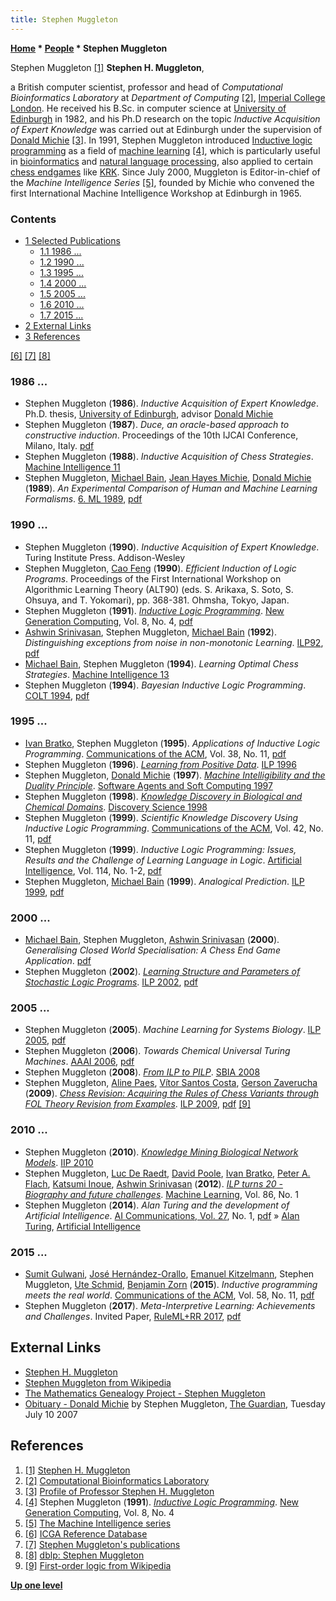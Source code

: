 ```yaml
---
title: Stephen Muggleton
---
```

**[Home](Home "Home") \* [People](People "People") \* Stephen Muggleton**



 [](http://wp.doc.ic.ac.uk/shm/) Stephen Muggleton <a id="cite-note-1" href="#cite-ref-1">[1]</a> 
**Stephen H. Muggleton**,  

a British computer scientist, professor and head of *Computational Bioinformatics Laboratory* at *Department of Computing* <a id="cite-note-2" href="#cite-ref-2">[2]</a>, [Imperial College London](https://en.wikipedia.org/wiki/Imperial_College_London). 
He received his B.Sc. in computer science at [University of Edinburgh](University_of_Edinburgh "University of Edinburgh") in 1982, and his Ph.D research on the topic *Inductive Acquisition of Expert Knowledge* was carried out at Edinburgh under the supervision of [Donald Michie](Donald_Michie "Donald Michie") <a id="cite-note-3" href="#cite-ref-3">[3]</a>. 
In 1991, Stephen Muggleton introduced [Inductive logic programming](https://en.wikipedia.org/wiki/Inductive_logic_programming) as a field of [machine learning](Learning "Learning") <a id="cite-note-4" href="#cite-ref-4">[4]</a>, which is particularly useful in [bioinformatics](https://en.wikipedia.org/wiki/Bioinformatics) and [natural language processing](https://en.wikipedia.org/wiki/Natural_language_processing), also applied to certain [chess endgames](Endgame "Endgame") like [KRK](KRK "KRK"). 
Since July 2000, Muggleton is Editor-in-chief of the *Machine Intelligence Series* <a id="cite-note-5" href="#cite-ref-5">[5]</a>, founded by Michie who convened the first International Machine Intelligence Workshop at Edinburgh in 1965. 



### Contents


* [1 Selected Publications](#selected-publications)
	+ [1.1 1986 ...](#1986-...)
	+ [1.2 1990 ...](#1990-...)
	+ [1.3 1995 ...](#1995-...)
	+ [1.4 2000 ...](#2000-...)
	+ [1.5 2005 ...](#2005-...)
	+ [1.6 2010 ...](#2010-...)
	+ [1.7 2015 ...](#2015-...)
* [2 External Links](#external-links)
* [3 References](#references)






<a id="cite-note-6" href="#cite-ref-6">[6]</a> <a id="cite-note-7" href="#cite-ref-7">[7]</a> <a id="cite-note-8" href="#cite-ref-8">[8]</a>



### 1986 ...


* Stephen Muggleton (**1986**). *Inductive Acquisition of Expert Knowledge*. Ph.D. thesis, [University of Edinburgh](University_of_Edinburgh "University of Edinburgh"), advisor [Donald Michie](Donald_Michie "Donald Michie")
* Stephen Muggleton (**1987**). *Duce, an oracle-based approach to constructive induction*. Proceedings of the 10th IJCAI Conference, Milano, Italy. [pdf](http://www.doc.ic.ac.uk/%7Eshm/Papers/ijcai87.pdf)
* Stephen Muggleton (**1988**). *Inductive Acquisition of Chess Strategies*. [Machine Intelligence 11](http://www.doc.ic.ac.uk/%7Eshm/MI/mi11.html)
* Stephen Muggleton, [Michael Bain](Michael_Bain "Michael Bain"), [Jean Hayes Michie](Jean_Hayes_Michie "Jean Hayes Michie"), [Donald Michie](Donald_Michie "Donald Michie") (**1989**). *An Experimental Comparison of Human and Machine Learning Formalisms*. [6. ML 1989](http://www.informatik.uni-trier.de/~ley/db/conf/icml/ml1989.html#MuggletonBMM89), [pdf](http://www.doc.ic.ac.uk/~shm/Papers/ml6paper.pdf)


### 1990 ...


* Stephen Muggleton (**1990**). *Inductive Acquisition of Expert Knowledge*. Turing Institute Press. Addison-Wesley
* Stephen Muggleton, [Cao Feng](http://www.informatik.uni-trier.de/~ley/db/indices/a-tree/f/Feng:Cao.html) (**1990**). *Efficient Induction of Logic Programs*. Proceedings of the First International Workshop on Algorithmic Learning Theory (ALT90) (eds. S. Arikaxa, S. Soto, S. Ohsuya, and T. Yokomari), pp. 368-381. Ohmsha, Tokyo, Japan.
* Stephen Muggleton (**1991**). *[Inductive Logic Programming](https://link.springer.com/article/10.1007/BF03037089)*. [New Generation Computing](https://link.springer.com/journal/354/8/4/page/1), Vol. 8, No. 4, [pdf](http://www.doc.ic.ac.uk/%7Eshm/Papers/ilp.pdf)
* [Ashwin Srinivasan](Ashwin_Srinivasan "Ashwin Srinivasan"), Stephen Muggleton, [Michael Bain](Michael_Bain "Michael Bain") (**1992**). *Distinguishing exceptions from noise in non-monotonic Learning*. [ILP92](http://www.cs.york.ac.uk/ILP-events/ILP-1992/), [pdf](https://pdfs.semanticscholar.org/fd37/06021c2230104a6f89cc93b341b7896e26bb.pdf)
* [Michael Bain](Michael_Bain "Michael Bain"), Stephen Muggleton (**1994**). *Learning Optimal Chess Strategies*. [Machine Intelligence 13](http://www.doc.ic.ac.uk/%7Eshm/MI/mi13.html)
* Stephen Muggleton (**1994**). *Bayesian Inductive Logic Programming*. [COLT 1994](https://dblp.uni-trier.de/db/conf/colt/colt1994.html), [pdf](http://www.doc.ic.ac.uk/~shm/Papers/bayesian.pdf)


### 1995 ...


* [Ivan Bratko](Ivan_Bratko "Ivan Bratko"), Stephen Muggleton (**1995**). *Applications of Inductive Logic Programming*. [Communications of the ACM](ACM#Communications "ACM"), Vol. 38, No. 11, [pdf](http://www.doc.ic.ac.uk/~shm/Papers/cacm.pdf)
* Stephen Muggleton (**1996**). *[Learning from Positive Data](https://link.springer.com/chapter/10.1007/3-540-63494-0_65)*. [ILP 1996](https://dblp.uni-trier.de/db/conf/ilp/ilp96.html)
* Stephen Muggleton, [Donald Michie](Donald_Michie "Donald Michie") (**1997**). *[Machine Intelligibility and the Duality Principle](https://link.springer.com/chapter/10.1007/3-540-62560-7_51)*. [Software Agents and Soft Computing 1997](https://dblp.uni-trier.de/db/conf/btlab/btlab1997.html)
* Stephen Muggleton (**1998**). *[Knowledge Discovery in Biological and Chemical Domains](https://link.springer.com/chapter/10.1007%2F3-540-49292-5_5)*. [Discovery Science 1998](https://dblp.uni-trier.de/db/conf/dis/dis98.html)
* Stephen Muggleton (**1999**). *Scientific Knowledge Discovery Using Inductive Logic Programming*. [Communications of the ACM](ACM#Communications "ACM"), Vol. 42, No. 11, [pdf](http://www.doc.ic.ac.uk/~shm/Papers/cacm2.pdf)
* Stephen Muggleton (**1999**). *Inductive Logic Programming: Issues, Results and the Challenge of Learning Language in Logic*. [Artificial Intelligence](https://en.wikipedia.org/wiki/Artificial_Intelligence_(journal)), Vol. 114, No. 1-2, [pdf](http://www.doc.ic.ac.uk/~shm/Papers/aij99.pdf)
* Stephen Muggleton, [Michael Bain](Michael_Bain "Michael Bain") (**1999**). *Analogical Prediction*. [ILP 1999](https://dblp.uni-trier.de/db/conf/ilp/ilp99.html), [pdf](http://www.doc.ic.ac.uk/~shm/Papers/ap.pdf)


### 2000 ...


* [Michael Bain](Michael_Bain "Michael Bain"), Stephen Muggleton, [Ashwin Srinivasan](Ashwin_Srinivasan "Ashwin Srinivasan") (**2000**). *Generalising Closed World Specialisation: A Chess End Game Application*. [pdf](https://pdfs.semanticscholar.org/5c3b/c747c01e8aba82fd288db52faac2f7fb30a3.pdf)
* Stephen Muggleton (**2002**). *[Learning Structure and Parameters of Stochastic Logic Programs](https://link.springer.com/chapter/10.1007/3-540-36468-4_13)*. [ILP 2002](https://dblp.uni-trier.de/db/conf/ilp/ilp2002.html), [pdf](http://www.doc.ic.ac.uk/~shm/Papers/diffslp.pdf)


### 2005 ...


* Stephen Muggleton (**2005**). *Machine Learning for Systems Biology*. [ILP 2005](https://dblp.uni-trier.de/db/conf/ilp/ilp2005.html), [pdf](http://www.doc.ic.ac.uk/~shm/Papers/mlsysbio.pdf)
* Stephen Muggleton (**2006**). *Towards Chemical Universal Turing Machines*. [AAAI 2006](Conferences#AAAI-2006 "Conferences"), [pdf](http://www.doc.ic.ac.uk/~shm/Papers/chemturing.pdf)
* Stephen Muggleton (**2008**). *[From ILP to PILP](https://link.springer.com/chapter/10.1007/978-3-540-88190-2_6)*. [SBIA 2008](https://dblp.uni-trier.de/db/conf/sbia/sbia2008.html)
* Stephen Muggleton, [Aline Paes](index.php?title=Aline_Paes&action=edit&redlink=1 "Aline Paes (page does not exist)"), [Vítor Santos Costa](index.php?title=V%C3%ADtor_Santos_Costa&action=edit&redlink=1 "Vítor Santos Costa (page does not exist)"), [Gerson Zaverucha](index.php?title=Gerson_Zaverucha&action=edit&redlink=1 "Gerson Zaverucha (page does not exist)") (**2009**). *[Chess Revision: Acquiring the Rules of Chess Variants through FOL Theory Revision from Examples](https://link.springer.com/chapter/10.1007/978-3-642-13840-9_12)*. [ILP 2009](https://dblp.uni-trier.de/db/conf/ilp/ilp2009.html), [pdf](https://www.doc.ic.ac.uk/~shm/Papers/paeschess.pdf) <a id="cite-note-9" href="#cite-ref-9">[9]</a>


### 2010 ...


* Stephen Muggleton (**2010**). *[Knowledge Mining Biological Network Models](https://link.springer.com/chapter/10.1007/978-3-642-16327-2_2)*. [IIP 2010](https://dblp.uni-trier.de/db/conf/ifip12/iip2010.html)
* Stephen Muggleton, [Luc De Raedt](Mathematician#LDRaedt "Mathematician"), [David Poole](Mathematician#DPoole "Mathematician"), [Ivan Bratko](Ivan_Bratko "Ivan Bratko"), [Peter A. Flach](https://en.wikipedia.org/wiki/Peter_Flach), [Katsumi Inoue](http://research.nii.ac.jp/~inoue/official/content_e.html), [Ashwin Srinivasan](Ashwin_Srinivasan "Ashwin Srinivasan") (**2012**). *[ILP turns 20 - Biography and future challenges](https://link.springer.com/article/10.1007/s10994-011-5259-2)*. [Machine Learning](https://en.wikipedia.org/wiki/Machine_Learning_(journal)), Vol. 86, No. 1
* Stephen Muggleton (**2014**). *Alan Turing and the development of Artificial Intelligence*. [AI Communications, Vol. 27](https://dblp.uni-trier.de/db/journals/aicom/aicom27.html), No. 1, [pdf](http://www.doc.ic.ac.uk/~shm/Papers/TuringAI_1.pdf) » [Alan Turing](Alan_Turing "Alan Turing"), [Artificial Intelligence](Artificial_Intelligence "Artificial Intelligence")


### 2015 ...


* [Sumit Gulwani](https://scholar.google.com/citations?user=fZinJ_AAAAAJ&hl=en), [José Hernández-Orallo](http://josephorallo.webs.upv.es/), [Emanuel Kitzelmann](http://emanuel.kitzelmann.org/academia/), Stephen Muggleton, [Ute Schmid](https://www.uni-bamberg.de/en/cogsys/schmid-ute/), [Benjamin Zorn](https://www.microsoft.com/en-us/research/people/zorn/) (**2015**). *Inductive programming meets the real world*. [Communications of the ACM](ACM#Communications "ACM"), Vol. 58, No. 11, [pdf](https://www.doc.ic.ac.uk/~shm/Papers/indprogreal.pdf)
* Stephen Muggleton (**2017**). *Meta-Interpretive Learning: Achievements and Challenges*. Invited Paper, [RuleML+RR 2017](https://dblp.uni-trier.de/db/conf/ruleml/ruleml2017.html), [pdf](https://www.doc.ic.ac.uk/~shm/Papers/rulemlabs.pdf)


## External Links


* [Stephen H. Muggleton](http://wp.doc.ic.ac.uk/shm/)
* [Stephen Muggleton from Wikipedia](https://en.wikipedia.org/wiki/Stephen_Muggleton)
* [The Mathematics Genealogy Project - Stephen Muggleton](https://www.genealogy.math.ndsu.nodak.edu/id.php?id=166206)
* [Obituary - Donald Michie](https://www.theguardian.com/science/2007/jul/10/uk.obituaries1) by Stephen Muggleton, [The Guardian](http://www.guardian.co.uk/theguardian), Tuesday July 10 2007


## References


1. <a id="cite-ref-1" href="#cite-note-1">[1]</a> [Stephen H. Muggleton](http://wp.doc.ic.ac.uk/shm/)
2. <a id="cite-ref-2" href="#cite-note-2">[2]</a> [Computational Bioinformatics Laboratory](http://www.doc.ic.ac.uk/bioinformatics/)
3. <a id="cite-ref-3" href="#cite-note-3">[3]</a> [Profile of Professor Stephen H. Muggleton](http://www.doc.ic.ac.uk/%7Eshm/profile.html)
4. <a id="cite-ref-4" href="#cite-note-4">[4]</a> Stephen Muggleton (**1991**). *[Inductive Logic Programming](https://link.springer.com/article/10.1007/BF03037089)*. [New Generation Computing](https://link.springer.com/journal/354/8/4/page/1), Vol. 8, No. 4
5. <a id="cite-ref-5" href="#cite-note-5">[5]</a> [The Machine Intelligence series](http://www.doc.ic.ac.uk/~shm/MI/mi.html)
6. <a id="cite-ref-6" href="#cite-note-6">[6]</a> [ICGA Reference Database](ICGA_Journal#RefDB "ICGA Journal")
7. <a id="cite-ref-7" href="#cite-note-7">[7]</a> [Stephen Muggleton's publications](http://www.doc.ic.ac.uk/~shm/pub.html)
8. <a id="cite-ref-8" href="#cite-note-8">[8]</a> [dblp: Stephen Muggleton](https://dblp.uni-trier.de/pers/hd/m/Muggleton:Stephen.html)
9. <a id="cite-ref-9" href="#cite-note-9">[9]</a> [First-order logic from Wikipedia](https://en.wikipedia.org/wiki/First-order_logic)

**[Up one level](Engines "Engines")**







 
